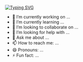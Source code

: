   [![Typing SVG](https://readme-typing-svg.demolab.com?font=Fira+Code&size=50&pause=1000&color=000000&center=true&vCenter=true&random=false&width=1000&height=350&lines=Daniel+Mascarilla+Del+Olmo;Computer+System+Administrator)](https://git.io/typing-svg) 
 
- 🔭 I’m currently working on ...
- 🌱 I’m currently learning ...
- 👯 I’m looking to collaborate on ...
- 🤔 I’m looking for help with ...
- 💬 Ask me about ...
- 📫 How to reach me: ...
- 😄 Pronouns: ...
- ⚡ Fun fact: ...
